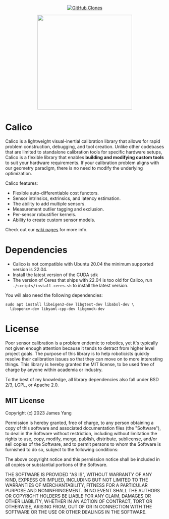 <p align="center">
    <a href='https://github.com/MShawon/github-clone-count-badge'><img alt='GitHub Clones' src='https://img.shields.io/badge/dynamic/json?color=success&label=Clone&query=count&url=https://gist.github.com/yangjames/76734b6ff683c36299b8efb86438dfc9/raw/clone.json&logo=github'></a>
</p>

<p align="center">
<img src="https://user-images.githubusercontent.com/4121640/229179345-57bafb62-6391-498c-8d01-dbe86f8d54d1.png" width="300">
</p>

# Calico

Calico is a lightweight visual-inertial calibration library that allows for rapid problem construction, debugging, and tool creation. Unlike other codebases that are limited to standalone calibration tools for specific hardware setups, Calico is a flexible library that enables **building and modifying custom tools** to suit your hardware requirements. If your calibration problem aligns with our geometry paradigm, there is no need to modify the underlying optimization.

Calico features:

- Flexible auto-differentiable cost functors.
- Sensor intrinsics, extrinsics, and latency estimation.
- The ability to add multiple sensors.
- Measurement outlier tagging and exclusion.
- Per-sensor robustifier kernels.
- Ability to create custom sensor models.

Check out our [wiki pages](https://github.com/yangjames/Calico/wiki) for more info.

# Dependencies

* Calico is not compatible with Ubuntu 20.04 the minimum supported version is 22.04.
* Install the latest version of the CUDA sdk
* The version of Ceres that ships with 22.04 is too old for Calico, run `./scripts/install-ceres.sh` to install the latest version.

You will also need the following dependencies:

```
sudo apt install libeigen3-dev libgtest-dev libabsl-dev \
  libopencv-dev libyaml-cpp-dev libgmock-dev
```

# License
Poor sensor calibration is a problem endemic to robotics, yet it's typically not given enough attention because it tends to detract from higher level project goals. The purpose of this library is to help roboticists quickly resolve their calibration issues so that they can move on to more interesting things. This library is hereby granted the MIT license, to be used free of charge by anyone within academia or industry.

To the best of my knowledge, all library dependencies also fall under BSD 2/3, LGPL, or Apache 2.0.

## MIT License

Copyright (c) 2023 James Yang

Permission is hereby granted, free of charge, to any person obtaining a copy
of this software and associated documentation files (the "Software"), to deal
in the Software without restriction, including without limitation the rights
to use, copy, modify, merge, publish, distribute, sublicense, and/or sell
copies of the Software, and to permit persons to whom the Software is
furnished to do so, subject to the following conditions:

The above copyright notice and this permission notice shall be included in all
copies or substantial portions of the Software.

THE SOFTWARE IS PROVIDED "AS IS", WITHOUT WARRANTY OF ANY KIND, EXPRESS OR
IMPLIED, INCLUDING BUT NOT LIMITED TO THE WARRANTIES OF MERCHANTABILITY,
FITNESS FOR A PARTICULAR PURPOSE AND NONINFRINGEMENT. IN NO EVENT SHALL THE
AUTHORS OR COPYRIGHT HOLDERS BE LIABLE FOR ANY CLAIM, DAMAGES OR OTHER
LIABILITY, WHETHER IN AN ACTION OF CONTRACT, TORT OR OTHERWISE, ARISING FROM,
OUT OF OR IN CONNECTION WITH THE SOFTWARE OR THE USE OR OTHER DEALINGS IN THE
SOFTWARE.

